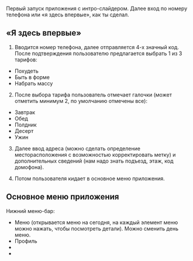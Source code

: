 Первый запуск приложения с интро-слайдером. Далее вход по номеру телефона или «я здесь впервые», как ты сделал.

## «Я здесь впервые»
1. Вводится номер телефона, далее отправляется 4-х значный код. После подтверждения пользователю предлагается выбрать 1 из 3 тарифов:
* Похудеть
* Быть в форме
* Набрать массу

2. После выбора тарифа пользователь отмечает галочки (может отметить минимум 2, по умолчанию отмечены все):
* Завтрак
* Обед
* Полдник
* Десерт
* Ужин

3. Далее ввод адреса (можно сделать определение месторасположения с возможностью корректировать метку) и дополнительных сведений (нам надо знать подъезд, этаж, код домофона).

4. Потом пользователя кидает в основное меню приложения.

## Основное меню приложения

Нижний меню-бар:
* Меню (открывается меню на сегодня, на каждый элемент меню можно нажать, чтобы посмотреть детали). Можно сменить день меню.
* Профиль
*
*
